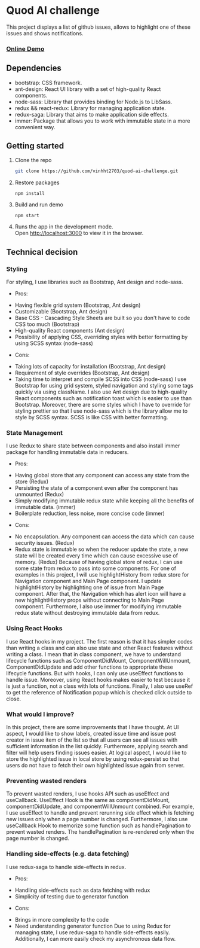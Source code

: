 # Quod AI challenge

This project displays a list of github issues, allows to highlight one of these issues and shows notifications.

<h3>
    <a href="https://huynhtanvinh-quod-ai.netlify.app/">Online Demo</a>
</h3>

## Dependencies
- bootstrap: CSS framework.
- ant-design: React UI library with a set of high-quality React components.
- node-sass: Library that provides binding for Node.js to LibSass.
- redux && react-redux: Library for managing application state.
- redux-saga: Library that aims to make application side effects.
- immer: Package that allows you to work with immutable state in a more convenient way.

## Getting started

1. Clone the repo
   ```sh
   git clone https://github.com/vinhht2703/quod-ai-challenge.git
   ```
2. Restore packages
   ```
   npm install
   ```
3. Build and run demo
   ```
   npm start
   ```
4. Runs the app in the development mode.\
   Open [http://localhost:3000](http://localhost:3000) to view it in the browser.

## Technical decision

### Styling

For styling, I use libraries such as Bootstrap, Ant design and node-sass.
- Pros:
* Having flexible grid system (Bootstrap, Ant design)
* Customizable (Bootstrap, Ant design)
* Base CSS - Cascading Style Sheets are built so you don't have to code CSS too much (Bootstrap)
* High-quality React components (Ant design)
* Possibility of applying CSS, overriding styles with better formatting by using SCSS syntax (node-sass) 
- Cons:
* Taking lots of capacity for installation (Bootstrap, Ant design)
* Requirement of style overrides (Bootstrap, Ant design)
* Taking time to interpret and compile SCSS into CSS (node-sass)
I use Bootstrap for using grid system, styled navigation and styling some tags quickly via using className. I also use Ant design due to high-quality React components such as notification toast which is easier to use than Bootstrap. Moreover, there are some styles which I have to override for styling prettier so that I use node-sass which is the library allow me to style by SCSS syntax. SCSS is like CSS with better formatting.

### State Management

I use Redux to share state between components and also install immer package for handling immutable data in reducers.
- Pros:
* Having global store that any component can access any state from the store (Redux)
* Persisting the state of a component even after the component has unmounted (Redux)
* Simply modifying immutable redux state while keeping all the benefits of immutable data. (immer)
* Boilerplate reduction, less noise, more concise code (immer)
- Cons:
* No encapsulation. Any component can access the data which can cause security issues. (Redux)
* Redux state is immutable so when the reducer update the state, a new state will be created every time which can cause excessive use of memory. (Redux)
Because of having global store of redux, I can use some state from redux to pass into some components. For one of examples in this project, I will use highlightHistory from redux store for Navigation component and Main Page component. I update highlightHistory by highlighting one of issue from Main Page component. After that, the Navigation which has alert icon will have a new highlightHistory props without connecting to Main Page component. Furthermore, I also use immer for modifying immutable redux state without destroying immutable data from redux.
  

### Using React Hooks

I use React hooks in my project. The first reason is that it has simpler codes than writing a class and can also use state and other React features without writing a class. I mean that in class component, we have to understand lifecycle functions such as ComponentDidMount, ComponentWillUnmount, ComponentDidUpdate and add other functions to appropriate these lifecycle functions. But with hooks, I can only use useEffect functions to handle issue. Moreover, using React hooks makes easier to test because it is just a function, not a class with lots of functions. Finally, I also use useRef to get the reference of Notification popup which is checked click outside to close.
   

### What would I improve?

In this project, there are some improvements that I have thought. At UI aspect, I would like to show labels, created issue time and issue post creator in issue item of the list so that all users can see all issues with sufficient information in the list quickly. Furthermore, applying search and filter will help users finding issues easier. At logical aspect, I would like to store the highlighted issue in local store by using redux-persist so that users do not have to fetch their own highlighted issue again from server.

### Preventing wasted renders

To prevent wasted renders, I use hooks API such as useEffect and useCallback. UseEffect Hook is the same as componentDidMount, componentDidUpdate, and componentWillUnmount combined. For example, I use useEffect to handle and prevent rerunning side effect which is fetching new issues only when a page number is changed. Furthermore, I also use useCallback Hook to memorize some function such as handlePagination to prevent wasted renders. The handlePagination is re-rendered only when the page number is changed.
 

### Handling side-effects (e.g. data fetching)

I use redux-saga to handle side-effects in redux.
- Pros:
* Handling side-effects such as data fetching with redux
* Simplicity of testing due to generator function
- Cons:
* Brings in more complexity to the code
* Need understanding generator function
Due to using Redux for managing state, I use redux-saga to handle side-effects easily. Additionally, I can more easily check my asynchronous data flow.

    
